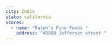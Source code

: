 ```yaml
---
city: Indio
state: california
stores:
  - name: "Ralph's Fine Foods "
    address: "49908 Jefferson street "
---
```

